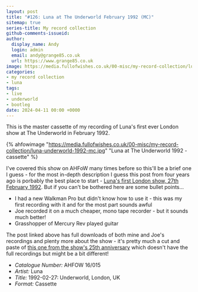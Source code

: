 ```yaml
---
layout: post
title: "#126: Luna at The Underworld February 1992 (MC)"
sitemap: true
series-title: My record collection
github-comments-issueid:
author:
  display_name: Andy
  login: admin
  email: andy@grange85.co.uk
  url: https://www.grange85.co.uk
image: https://media.fullofwishes.co.uk/00-misc/my-record-collection/luna-underworld-1992-mc.jpg
categories:
- my record collection
- luna
tags:
- live
- underworld
- bootleg
date: 2024-04-11 00:00 +0000
---
```

This is the master cassette of my recording of Luna's first ever London show at The Underworld in February 1992.

{% ahfowimage "https://media.fullofwishes.co.uk/00-misc/my-record-collection/luna-underworld-1992-mc.jpg" "Luna at The Underworld 1992 - cassette" %}

I've covered this show on AHFoW many times before so this'll be a brief one I guess - for the most in-depth description I guess this post from four years ago is porbably the best place to start - [Luna's first London show, 27th February 1992](/2020/02/27/lunas-first-london-show-27-feb-1992/). But if you can't be bothered here are some bullet points...

<!--more-->

 - I had a new Walkman Pro but didn't know how to use it - this was my first recording with it and for the most part sounds awful
 - Joe recorded it on a much cheaper, mono tape recorder - but it sounds much better!
 - Grasshopper of Mercury Rev played guitar

The post linked above has full downloads of both mine and Joe's recordings and plenty more about the show - it's pretty much a cut and paste of [this one from the show's 25th anniversary](/2017/02/27/download-luna-in-london-25-years-ago/) which doesn't have the full recordings but might be a bit different!

 - *Catalogue Number:* AHFOW 16/015
 - *Artist:* Luna
 - *Title:* 1992-02-27: Underworld, London, UK
 - *Format:* Cassette


